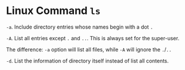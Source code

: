 # Linux Command `ls`

`-a`. Include directory entries whose names begin with a dot `.`

`-A`. List all entries except `.` and `..`. This is always set for the super-user.

The difference: `-a` option will list all files, while `-A` will ignore the `.`/`..`

`-d`. List the information of directory itself instead of list all contents.

